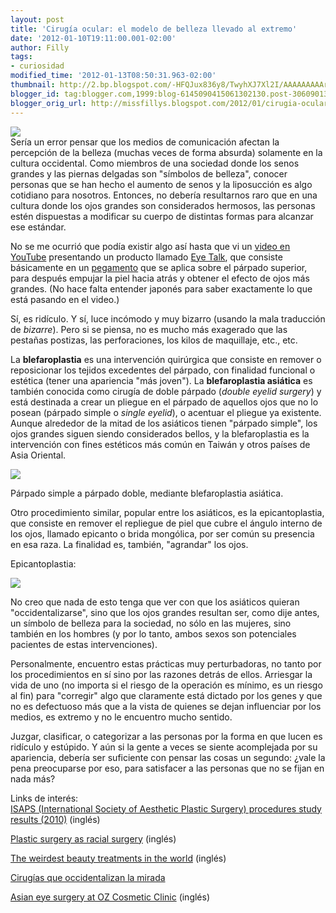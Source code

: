 ```yaml
---
layout: post
title: 'Cirugía ocular: el modelo de belleza llevado al extremo'
date: '2012-01-10T19:11:00.001-02:00'
author: Filly
tags:
- curiosidad
modified_time: '2012-01-13T08:50:31.963-02:00'
thumbnail: http://2.bp.blogspot.com/-HFQJux836y8/TwyhXJ7Xl2I/AAAAAAAAArk/kZYrxAYmq5c/s72-c/asian.jpg
blogger_id: tag:blogger.com,1999:blog-6145090415061302130.post-3060901386652938068
blogger_orig_url: http://missfillys.blogspot.com/2012/01/cirugia-ocular-el-modelo-de-belleza.html
---
```

[![](http://2.bp.blogspot.com/-HFQJux836y8/TwyhXJ7Xl2I/AAAAAAAAArk/kZYrxAYmq5c/s320/asian.jpg)][0]  
Sería un error pensar que los medios de comunicación afectan la percepción de la belleza (muchas veces de forma absurda)
solamente en la cultura occidental. Como miembros de una sociedad donde los senos grandes y las piernas delgadas son
"símbolos de belleza", conocer personas que se han hecho el aumento de senos y la liposucción es algo cotidiano para
nosotros. Entonces, no debería resultarnos raro que en una cultura donde los ojos grandes son considerados hermosos,
las personas estén dispuestas a modificar su cuerpo de distintas formas para alcanzar ese estándar.

No se me ocurrió que podía existir algo así hasta que vi un [video en YouTube][1] presentando un producto llamado
[Eye Talk][2], que consiste básicamente en un [pegamento][3] que se aplica sobre el párpado superior, para después
empujar la piel hacia atrás y obtener el efecto de ojos más grandes. (No hace falta entender japonés para saber
exactamente lo que está pasando en el video.)  

Sí, es ridículo. Y sí, luce incómodo y muy bizarro (usando la mala traducción de _bizarre_). Pero si se piensa, no es
mucho más exagerado que las pestañas postizas, las perforaciones, los kilos de maquillaje, etc., etc.  

La **blefaroplastia** es una intervención quirúrgica que consiste en remover o reposicionar los tejidos excedentes del
párpado, con finalidad funcional o estética (tener una apariencia "más joven"). La **blefaroplastia asiática** es
también conocida como cirugía de doble párpado (_double eyelid surgery_) y está destinada a crear un pliegue en el
párpado de aquellos ojos que no lo posean (párpado simple o _single eyelid_), o acentuar el pliegue ya existente. Aunque
alrededor de la mitad de los asiáticos tienen "párpado simple", los ojos grandes siguen siendo considerados bellos, y la
blefaroplastia es la intervención con fines estéticos más común en Taiwán y otros países de Asia Oriental.  

[![](http://1.bp.blogspot.com/-GgeNB-VpwEE/TwyaN2aG-XI/AAAAAAAAArU/qOjiwloRA6M/s1600/doublesingleyelid.jpg)][4]

Párpado simple a párpado doble, mediante blefaroplastia asiática.

Otro procedimiento similar, popular entre los asiáticos, es la epicantoplastia, que consiste en remover el repliegue de
piel que cubre el ángulo interno de los ojos, llamado epicanto o brida mongólica, por ser común su presencia en esa
raza. La finalidad es, también, "agrandar" los ojos.  

Epicantoplastia:

[![](http://2.bp.blogspot.com/-4UTdKHf1VwE/Twye8EUETuI/AAAAAAAAArc/kzA7h1gRuYo/s320/epicanthoplasty.jpg)][5]

No creo que nada de esto tenga que ver con que los asiáticos quieran "occidentalizarse", sino que los ojos grandes
resultan ser, como dije antes, un símbolo de belleza para la sociedad, no sólo en las mujeres, sino también en los
hombres (y por lo tanto, ambos sexos son potenciales pacientes de estas intervenciones).

Personalmente, encuentro estas prácticas muy perturbadoras, no tanto por los procedimientos en sí sino por las razones
detrás de ellos. Arriesgar la vida de uno (no importa si el riesgo de la operación es mínimo, es un riesgo al fin) para
"corregir" algo que claramente está dictado por los genes y que no es defectuoso más que a la vista de quienes se dejan
influenciar por los medios, es extremo y no le encuentro mucho sentido.

Juzgar, clasificar, o categorizar a las personas por la forma en que lucen es ridículo y estúpido. Y aún si la gente a
veces se siente acomplejada por su apariencia, debería ser suficiente con pensar las cosas un segundo: ¿vale la pena
preocuparse por eso, para satisfacer a las personas que no se fijan en nada más?

Links de interés:  
[ISAPS (International Society of Aesthetic Plastic Surgery) procedures study results (2010)][6] (inglés)   

[Plastic surgery as racial surgery][7] (inglés)  

[The weirdest beauty treatments in the world][8] (inglés)  

[Cirugías que occidentalizan la mirada][9]  

[Asian eye surgery at OZ Cosmetic Clinic][10] (inglés)

[0]: http://2.bp.blogspot.com/-HFQJux836y8/TwyhXJ7Xl2I/AAAAAAAAArk/kZYrxAYmq5c/s1600/asian.jpg
[1]: http://www.youtube.com/watch?v=ZbK0DlRqBDQ
[2]: http://www.amazon.com/Koji-Talk-Double-Eyelid-Maker/dp/B001GSAM1M/
[3]: https://en.wikipedia.org/wiki/Eyelid_glue
[4]: http://1.bp.blogspot.com/-GgeNB-VpwEE/TwyaN2aG-XI/AAAAAAAAArU/qOjiwloRA6M/s1600/doublesingleyelid.jpg
[5]: http://2.bp.blogspot.com/-4UTdKHf1VwE/Twye8EUETuI/AAAAAAAAArc/kzA7h1gRuYo/s1600/epicanthoplasty.jpg
[6]: http://www.isaps.org/isaps-global-statistics-2011.html
[7]: http://www.imdiversity.com/villages/asian/health_wellness/nam_eyelid_surgery_0307.asp
[8]: http://www.innovationtoday.co.uk/the-weirdest-beauty-treatments-in-the-world/
[9]: http://www.lanacion.com.ar/1380899-cirugias-que-occidentalizan-la-mirada
[10]: http://drpark.co.kr/eng/med01.htm